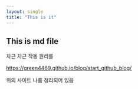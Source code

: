 ```yaml
---
layout: single
title: "This is it"
---
```


## This is md file

차근 차근 작동 원리를

https://green4469.github.io/blog/start_github_blog/

위의 사이트 나름 정리되어 있음



